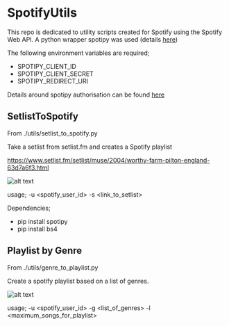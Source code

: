 # SpotifyUtils

This repo is dedicated to utility scripts created for Spotify using the Spotify Web API. A python wrapper spotipy was used (details [here](https://github.com/plamere/spotipy))

The following environment variables are required;
- SPOTIPY_CLIENT_ID
- SPOTIPY_CLIENT_SECRET
- SPOTIPY_REDIRECT_URI

Details around spotipy authorisation can be found [here](http://spotipy.readthedocs.io/en/latest/#authorized-requests)

## SetlistToSpotify

From ./utils/setlist_to_spotify.py

Take a setlist from setlist.fm and creates a Spotify playlist

https://www.setlist.fm/setlist/muse/2004/worthy-farm-pilton-england-63d7a6f3.html

![alt text](https://github.com/callrua/setlistToSpotify/blob/master/screencaps/spotify.png)

usage; -u <spotify_user_id> -s <link_to_setlist>

Dependencies;

- pip install spotipy
- pip install bs4



## Playlist by Genre
From ./utils/genre_to_playlist.py

Create a spotify playlist based on a list of genres.

![alt text](https://github.com/callrua/setlistToSpotify/blob/master/screencaps/genre_to_playlist.png)

usage; -u <spotify_user_id> -g <list_of_genres> -l <maximum_songs_for_playlist>
